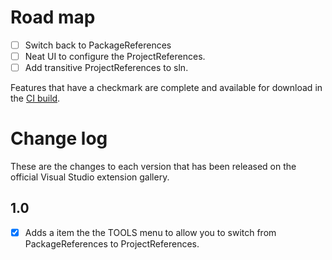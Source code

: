 # Road map

- [ ] Switch back to PackageReferences
- [ ] Neat UI to configure the ProjectReferences.
- [ ] Add transitive ProjectReferences to sln.

Features that have a checkmark are complete and available for
download in the
[CI build](http://vsixgallery.com/extension/7255b31e-0997-4b88-9498-93fb5606e249/).

# Change log

These are the changes to each version that has been released
on the official Visual Studio extension gallery.

## 1.0

- [x] Adds a item the the TOOLS menu to allow you to switch from PackageReferences to ProjectReferences.
